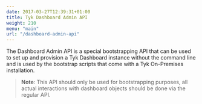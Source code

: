 ```yaml
---
date: 2017-03-27T12:39:31+01:00
title: Tyk Dashboard Admin API
weight: 210
menu: "main"
url: "/dashboard-admin-api"
---
```


The Dashboard Admin API is a special bootstrapping API that can be used to set up and provision a Tyk Dashboard instance without the command line and is used by the bootstrap scripts that come with a Tyk On-Premises installation.

> **Note**: This API should only be used for bootstrapping purposes, all actual interactions with dashboard objects should be done via the regular API.